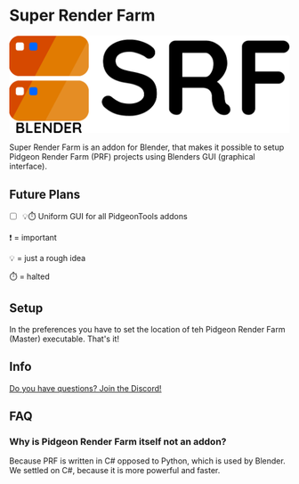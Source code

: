 # Super Render Farm
<img src="images/SRF Logo.png" width="512"/>

Super Render Farm is an addon for Blender, that makes it possible to setup Pidgeon Render Farm (PRF) projects using Blenders GUI (graphical interface).

## Future Plans
- [ ] 💡⏱️ Uniform GUI for all PidgeonTools addons

❗ = important

💡 = just a rough idea

⏱️ = halted

## Setup
In the preferences you have to set the location of teh Pidgeon Render Farm (Master) executable. That's it!

## Info
[Do you have questions? Join the Discord!](https://discord.gg/cnFdGQP)

## FAQ
### Why is Pidgeon Render Farm itself not an addon?
Because PRF is written in C# opposed to Python, which is used by Blender. We settled on C#, because it is more powerful and faster.